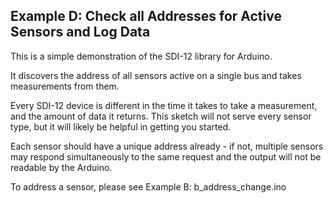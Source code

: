 [//]: # ( @page example_d_page Example D: Check all Addresses for Active Sensors and Log Data )
## Example D: Check all Addresses for Active Sensors and Log Data

This is a simple demonstration of the SDI-12 library for Arduino.

It discovers the address of all sensors active on a single bus and takes measurements from them.

Every SDI-12 device is different in the time it takes to take a measurement, and the amount of data it returns.  This sketch will not serve every sensor type, but it will likely be helpful in getting you started.

Each sensor should have a unique address already - if not, multiple sensors may respond simultaneously to the same request and the output will not be readable by the Arduino.

To address a sensor, please see Example B: b_address_change.ino

[//]: # ( @include{lineno} d_simple_logger.ino )
